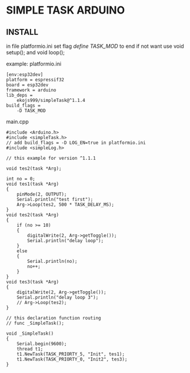 # SIMPLE TASK ARDUINO
## INSTALL
in file platformio.ini set flag  *define TASK_MOD* to end if not want use void setup(); and void loop();

example:
platformio.ini
```
[env:esp32dev]
platform = espressif32
board = esp32dev
framework = arduino
lib_deps = 
	ekojs999/simpleTask@^1.1.4
build_flags =
	-D TASK_MOD
```
main.cpp
```
#include <Arduino.h>
#include <simpleTask.h>
// add build_flags = -D LOG_EN=true in platformio.ini
#include <simpleLog.h>

// this example for version ^1.1.1

void tes2(task *Arg);

int no = 0;
void tes1(task *Arg)
{
    pinMode(2, OUTPUT);
    Serial.println("test first");
    Arg->Loop(tes2, 500 * TASK_DELAY_MS);
}
void tes2(task *Arg)
{
    if (no >= 10)
    {
        digitalWrite(2, Arg->getToggle());
        Serial.println("delay loop");
    }
    else
    {
        Serial.println(no);
        no++;
    }
}
void tes3(task *Arg)
{
    digitalWrite(2, Arg->getToggle());
    Serial.println("delay loop 3");
    // Arg->Loop(tes2);
}

// this declaration function routing
// func _SimpleTask();

void _SimpleTask()
{
    Serial.begin(9600);
    thread t1;
    t1.NewTask(TASK_PRIORTY_5, "Init", tes1);
    t1.NewTask(TASK_PRIORTY_0, "Init2", tes3);
}
```

